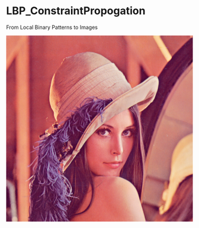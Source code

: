 # LBP_ConstraintPropogation
From Local Binary Patterns to Images

![stack Overflow](https://raw.githubusercontent.com/arkalista/LBP_ConstraintPropogation/DynamicDepth/lena.png)

